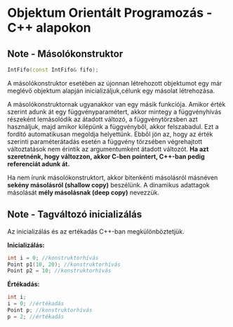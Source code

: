 # Objektum Orientált Programozás - C++ alapokon 
## Note - Másolókonstruktor
```cpp
IntFifo(const IntFifo& fifo);
```
A másolókonstruktor esetében az újonnan létrehozott objektumot egy már meglévő objektum alapján inicializáljuk,célunk egy másolat létrehozása.

A másolókonstruktornak ugyanakkor van egy másik funkciója. Amikor érték szerint adunk át egy függvényparamétert, akkor mintegy a függvényhívás részeként lemásolódik az átadott változó, a függvénytörzsben azt használjuk, majd amikor kilépünk a függvényből, akkor felszabadul. Ezt a fordító automatikusan megoldja helyettünk. Ebből jön az, hogy az érték szerinti paraméterátadás esetén a függvény törzsében végrehajtott változtatások nem érintik az argumentumként átadott változót. **Ha azt szeretnénk, hogy változzon, akkor C-ben pointert, C++-ban pedig referenciát adunk át.**

Ha nem írunk másolókonstruktort, akkor bitenkénti másolásról másnéven **sekény másolásról (shallow copy)** beszélünk. A dinamikus adattagok másolását **mély másolásnak (deep copy)** nevezzük.

## Note - Tagváltozó inicializálás
Az inicializálás és az ertékadás C++-ban megkülönböztetjük.

**Inicializálás:**
```cpp
int i = 0; //konstruktorhívás
Point p1(10, 20); //konstruktorhívás
Point p2 = 10; //konstruktorhívás
```
**Értékadás:**
```cpp
int i;
i = 0; //értékadás
Point p; //konstruktorhívás
p = 2; //értékadás
```
